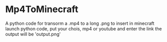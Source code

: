 # Mp4ToMinecraft
A python code for transorm a .mp4 to a long .png to insert in minecraft
launch python code, put your chois, mp4 or youtube and enter the link
the output will be 'output.png'
